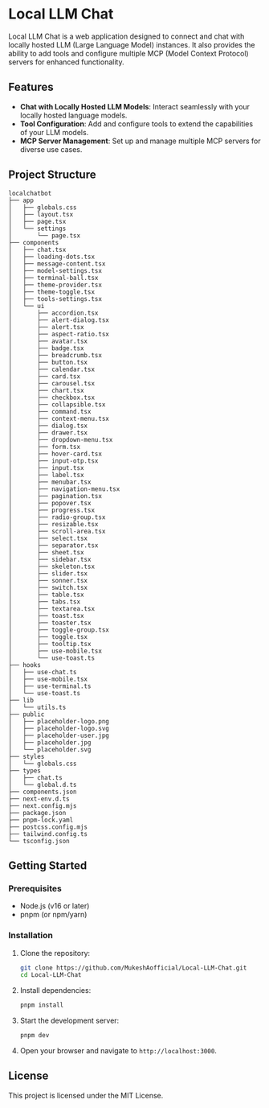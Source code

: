 # Local LLM Chat

Local LLM Chat is a web application designed to connect and chat with locally hosted LLM (Large Language Model) instances. It also provides the ability to add tools and configure multiple MCP (Model Context Protocol) servers for enhanced functionality.

## Features

- **Chat with Locally Hosted LLM Models**: Interact seamlessly with your locally hosted language models.
- **Tool Configuration**: Add and configure tools to extend the capabilities of your LLM models.
- **MCP Server Management**: Set up and manage multiple MCP servers for diverse use cases.

## Project Structure

```
localchatbot
├── app
│   ├── globals.css
│   ├── layout.tsx
│   ├── page.tsx
│   └── settings
│       └── page.tsx
├── components
│   ├── chat.tsx
│   ├── loading-dots.tsx
│   ├── message-content.tsx
│   ├── model-settings.tsx
│   ├── terminal-ball.tsx
│   ├── theme-provider.tsx
│   ├── theme-toggle.tsx
│   ├── tools-settings.tsx
│   └── ui
│       ├── accordion.tsx
│       ├── alert-dialog.tsx
│       ├── alert.tsx
│       ├── aspect-ratio.tsx
│       ├── avatar.tsx
│       ├── badge.tsx
│       ├── breadcrumb.tsx
│       ├── button.tsx
│       ├── calendar.tsx
│       ├── card.tsx
│       ├── carousel.tsx
│       ├── chart.tsx
│       ├── checkbox.tsx
│       ├── collapsible.tsx
│       ├── command.tsx
│       ├── context-menu.tsx
│       ├── dialog.tsx
│       ├── drawer.tsx
│       ├── dropdown-menu.tsx
│       ├── form.tsx
│       ├── hover-card.tsx
│       ├── input-otp.tsx
│       ├── input.tsx
│       ├── label.tsx
│       ├── menubar.tsx
│       ├── navigation-menu.tsx
│       ├── pagination.tsx
│       ├── popover.tsx
│       ├── progress.tsx
│       ├── radio-group.tsx
│       ├── resizable.tsx
│       ├── scroll-area.tsx
│       ├── select.tsx
│       ├── separator.tsx
│       ├── sheet.tsx
│       ├── sidebar.tsx
│       ├── skeleton.tsx
│       ├── slider.tsx
│       ├── sonner.tsx
│       ├── switch.tsx
│       ├── table.tsx
│       ├── tabs.tsx
│       ├── textarea.tsx
│       ├── toast.tsx
│       ├── toaster.tsx
│       ├── toggle-group.tsx
│       ├── toggle.tsx
│       ├── tooltip.tsx
│       ├── use-mobile.tsx
│       └── use-toast.ts
├── hooks
│   ├── use-chat.ts
│   ├── use-mobile.tsx
│   ├── use-terminal.ts
│   └── use-toast.ts
├── lib
│   └── utils.ts
├── public
│   ├── placeholder-logo.png
│   ├── placeholder-logo.svg
│   ├── placeholder-user.jpg
│   ├── placeholder.jpg
│   └── placeholder.svg
├── styles
│   └── globals.css
├── types
│   ├── chat.ts
│   └── global.d.ts
├── components.json
├── next-env.d.ts
├── next.config.mjs
├── package.json
├── pnpm-lock.yaml
├── postcss.config.mjs
├── tailwind.config.ts
└── tsconfig.json
```

## Getting Started

### Prerequisites

- Node.js (v16 or later)
- pnpm (or npm/yarn)

### Installation

1. Clone the repository:
   ```bash
   git clone https://github.com/MukeshAofficial/Local-LLM-Chat.git
   cd Local-LLM-Chat
   ```

2. Install dependencies:
   ```bash
   pnpm install
   ```

3. Start the development server:
   ```bash
   pnpm dev
   ```

4. Open your browser and navigate to `http://localhost:3000`.

## License

This project is licensed under the MIT License.
